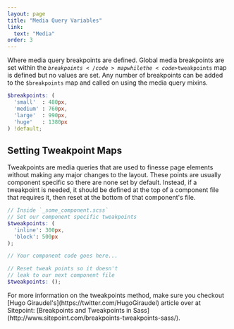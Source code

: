 ```yaml
---
layout: page
title: "Media Query Variables"
link:
  text: "Media"
order: 3
---
```


Where media query breakpoints are defined. Global media breakpoints are set within the <code>$breakpoints</code> map while the <code>$tweakpoints</code> map is defined but no values are set. Any number of breakpoints can be added to the <code>$breakpoints</code> map and called on using the media query mixins.

```scss
$breakpoints: (
  'small'  : 480px,
  'medium' : 760px,
  'large'  : 990px,
  'huge'   : 1380px
) !default;
```

## Setting Tweakpoint Maps

Tweakpoints are media queries that are used to finesse page elements without making any major changes to the layout. These points are usually component specific so there are none set by default. Instead, if a tweakpoint is needed, it should be defined at the top of a component file that requires it, then reset at the bottom of that component's file.

```scss
// Inside `_some_component.scss`
// Set our component specific tweakpoints
$tweakpoints: (
  'inline': 300px,
  'block': 500px
);

// Your component code goes here...

// Reset tweak points so it doesn't
// leak to our next component file
$tweakpoints: ();
```

<div class="notice info" markdown="1">
  For more information on the tweakpoints method, make sure you checkout [Hugo Giraudel's](https://twitter.com/HugoGiraudel) article over at Sitepoint: [Breakpoints and Tweakpoints in Sass](http://www.sitepoint.com/breakpoints-tweakpoints-sass/).
</div>
